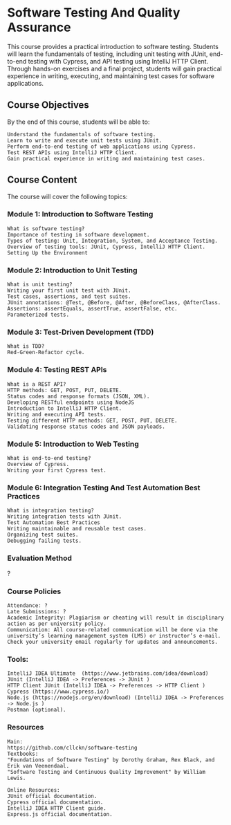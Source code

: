 # Software Testing And Quality Assurance

This course provides a practical introduction to software testing. Students will learn the fundamentals of testing, including unit testing with JUnit, end-to-end testing with Cypress, and API testing using IntelliJ HTTP Client. Through hands-on exercises and a final project, students will gain practical experience in writing, executing, and maintaining test cases for software applications. 

## Course Objectives

By the end of this course, students will be able to:

    Understand the fundamentals of software testing.
    Learn to write and execute unit tests using JUnit.
    Perform end-to-end testing of web applications using Cypress.
    Test REST APIs using IntelliJ HTTP Client.
    Gain practical experience in writing and maintaining test cases.


## Course Content
The course will cover the following topics:

### Module 1: Introduction to Software Testing
    What is software testing?
    Importance of testing in software development.
    Types of testing: Unit, Integration, System, and Acceptance Testing.
    Overview of testing tools: JUnit, Cypress, IntelliJ HTTP Client.
    Setting Up the Environment

### Module 2: Introduction to Unit Testing
    What is unit testing?
    Writing your first unit test with JUnit.
    Test cases, assertions, and test suites.
    JUnit annotations: @Test, @Before, @After, @BeforeClass, @AfterClass.
    Assertions: assertEquals, assertTrue, assertFalse, etc.
    Parameterized tests.
### Module 3: Test-Driven Development (TDD)
    What is TDD?
    Red-Green-Refactor cycle.
### Module 4: Testing REST APIs
    What is a REST API?
    HTTP methods: GET, POST, PUT, DELETE.
    Status codes and response formats (JSON, XML).
    Developing RESTful endpoints using NodeJS
    Introduction to IntelliJ HTTP Client.
    Writing and executing API tests.
    Testing different HTTP methods: GET, POST, PUT, DELETE.
    Validating response status codes and JSON payloads.
### Module 5: Introduction to Web Testing
    What is end-to-end testing?
    Overview of Cypress.
    Writing your first Cypress test.
### Module 6: Integration Testing And Test Automation Best Practices
    What is integration testing?
    Writing integration tests with JUnit.
    Test Automation Best Practices
    Writing maintainable and reusable test cases.
    Organizing test suites.
    Debugging failing tests.

### Evaluation Method
?

### Course Policies
    Attendance: ?
    Late Submissions: ?
    Academic Integrity: Plagiarism or cheating will result in disciplinary action as per university policy.
    Communication: All course-related communication will be done via the university’s learning management system (LMS) or instructor’s e-mail. Check your university email regularly for updates and announcements.

### Tools:
    IntelliJ IDEA Ultimate  (https://www.jetbrains.com/idea/download)
    JUnit (IntelliJ IDEA -> Preferences -> JUnit )
    HTTP Client JUnit (IntelliJ IDEA -> Preferences -> HTTP Client )
    Cypress (https://www.cypress.io/)
    Node.js (https://nodejs.org/en/download) (IntelliJ IDEA -> Preferences -> Node.js )
    Postman (optional).

### Resources
    Main:
    https://github.com/cllckn/software-testing
    Textbooks:
    "Foundations of Software Testing" by Dorothy Graham, Rex Black, and Erik van Veenendaal.
    "Software Testing and Continuous Quality Improvement" by William Lewis.
    
    Online Resources:
    JUnit official documentation.
    Cypress official documentation.
    IntelliJ IDEA HTTP Client guide.
    Express.js official documentation.


